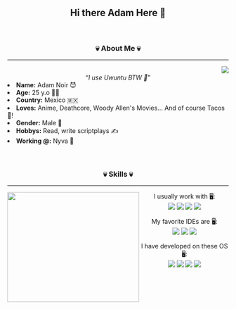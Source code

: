 <!---->
<h2 align="center"> Hi there Adam Here 🤘 </h2>
<br/>
<div>
<h3 align="center"> 💀 About Me 💀 </h3>
<hr/>
  <div align="center">
<img src="https://i.pinimg.com/originals/f0/f0/d9/f0f0d932d6e39c7af5aa305cbd8da735.gif" align="right">
  </div>
<br/>
<div align="center">
<q><i>I use Uwuntu BTW 🐧</i></q> 
</div>
<li>
 <b>Name:</b> Adam Noir 😈
<li>
<b>Age:</b> 25 y.o 🧑‍🦳
</li>
<li>
<b>Country:</b> Mexico 🇲🇽
</li>
<li>
<b>Loves:</b> Anime, Deathcore, Woody Allen's Movies... And of course Tacos 🌮!
</li>
<li>
<b>Gender:</b> Male 💪
</li>
<li>
<b>Hobbys:</b> Read, write scriptplays ✍
</li>
<li>
<b>Working @:</b> Nyva 🕋
</li>
<br><br>
</div>
<div>
 
<h3 align="center"> 💀 Skills 💀 </h3>
<hr/>

  <div align="center">
<img src="https://c.tenor.com/wilYo_7wGKYAAAAC/new-game-ahagon-umiko-programming.gif" style="width:300px;height:250px;" align="left" >
  </div>

<div align="center">

<div> 
<p >I usually work with 🖥:<br><img src="https://icongr.am/simple/java.svg?size=35&color=currentColor&colored=false"/> <img src="https://icongr.am/simple/python.svg?size=30&color=currentColor&colored=false"/> <img src="https://icongr.am/simple/mysql.svg?size=40&color=currentColor&colored=false"/> 
 <img src="https://icongr.am/simple/javascript.svg?size=35&color=currentColor&colored=false"/> <br>

<p >My favorite IDEs are 🖥:<br><img src="https://icongr.am/simple/intellijidea.svg?size=35&color=currentColor&colored=false"/> <img src="https://icongr.am/simple/visualstudiocode.svg?size=35&color=currentColor&colored=false"/> 
 <img src="https://icongr.am/simple/neovim.svg?size=35&color=currentColor&colored=false"/>  <br>
</p>
<p >I have developed on these OS 🖥:<br><img src="https://icongr.am/simple/fedora.svg?size=35&color=currentColor&colored=false"/> <img src="https://icongr.am/devicon/ubuntu-plain.svg?size=37&color=currentColor"/> 
 <img src="https://icongr.am/devicon/debian-plain.svg?size=35&color=currentColor"/> <img src="https://icongr.am/simple/windows.svg?size=35&color=currentColor&colored=false"/>  <br><br>
</p>
</div>
<br/>
<br/>
</div>
